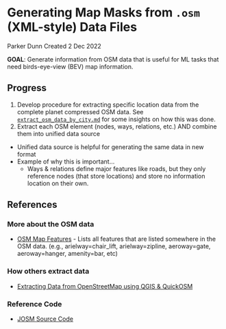# Generating Map Masks from `.osm` (XML-style) Data Files

Parker Dunn
Created 2 Dec 2022

**GOAL**: Generate information from OSM data that is useful for ML tasks that need birds-eye-view (BEV) map information.

## Progress

1. Develop procedure for extracting specific location data from the complete planet compressed OSM data.
  See [`extract_osm_data_by_city.md`](./extract_osm_data_by_city.md) for some insights on how this was done. 
2. Extract each OSM element (nodes, ways, relations, etc.) AND combine them into unified data source
  - Unified data source is helpful for generating the same data in new format
  - Example of why this is important...
    - Ways & relations define major features like roads, but they only reference nodes (that store locations) and 
      store no information location on their own.


## References

### More about the OSM data

* [OSM Map Features](https://wiki.openstreetmap.org/wiki/Map_features) - Lists all features that are listed 
  somewhere in the OSM data. (e.g., arielway=chair_lift, arielway=zipline, aeroway=gate, aeroway=hanger, amenity=bar,
  etc)

### How others extract data

* [Extracting Data from OpenStreetMap using QGIS & QuickOSM](https://www.youtube.com/watch?v=Yxkh2f-3Bj8)

### Reference Code

* [JOSM Source Code](https://josm.openstreetmap.de/svn/trunk) 